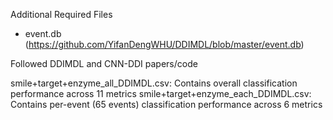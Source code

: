 Additional Required Files
  - event.db (https://github.com/YifanDengWHU/DDIMDL/blob/master/event.db)

Followed DDIMDL and CNN-DDI papers/code

smile+target+enzyme_all_DDIMDL.csv: Contains overall classification performance across 11 metrics
smile+target+enzyme_each_DDIMDL.csv: Contains per-event (65 events) classification performance across 6 metrics
